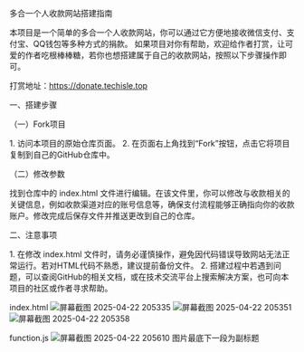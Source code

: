 多合一个人收款网站搭建指南
 
本项目是一个简单的多合一个人收款网站，你可以通过它方便地接收微信支付、支付宝、QQ钱包等多种方式的捐款。
如果项目对你有帮助，欢迎给作者打赏，让可爱的作者吃根棒棒糖，若你也想搭建属于自己的收款网站，按照以下步骤操作即可。

打赏地址：https://donate.techisle.top


一、搭建步骤
 
（一）Fork项目
 
1. 访问本项目的原始仓库页面。
2. 在页面右上角找到“Fork”按钮，点击它将项目复制到自己的GitHub仓库中。
 
（二）修改参数
 
找到仓库中的 index.html 文件进行编辑。在该文件里，你可以修改与收款相关的关键信息，例如收款渠道对应的账号信息等，确保支付流程能够正确指向你的收款账户。修改完成后保存文件并推送更改到自己的仓库。
 
二、注意事项
 
1. 在修改 index.html 文件时，请务必谨慎操作，避免因代码错误导致网站无法正常运行。若对HTML代码不熟悉，建议提前备份文件。
2. 搭建过程中若遇到问题，可以查阅GitHub的相关文档，或在技术交流平台上搜索解决方案，也可向本项目的社区或作者寻求帮助。

index.html
![屏幕截图 2025-04-22 205335](https://github.com/user-attachments/assets/cc27ee73-2c3e-401d-8a06-db74f39ca23b)
![屏幕截图 2025-04-22 205351](https://github.com/user-attachments/assets/b3e0144c-fc7f-4b06-be1c-48760f1599ff)
![屏幕截图 2025-04-22 205358](https://github.com/user-attachments/assets/61eb3667-a394-4e1d-a037-39a1c432d601)

function.js
![屏幕截图 2025-04-22 205610](https://github.com/user-attachments/assets/adfbfa1f-ed59-4b41-a3cf-d69fef629285)
图片最底下一段为副标题
